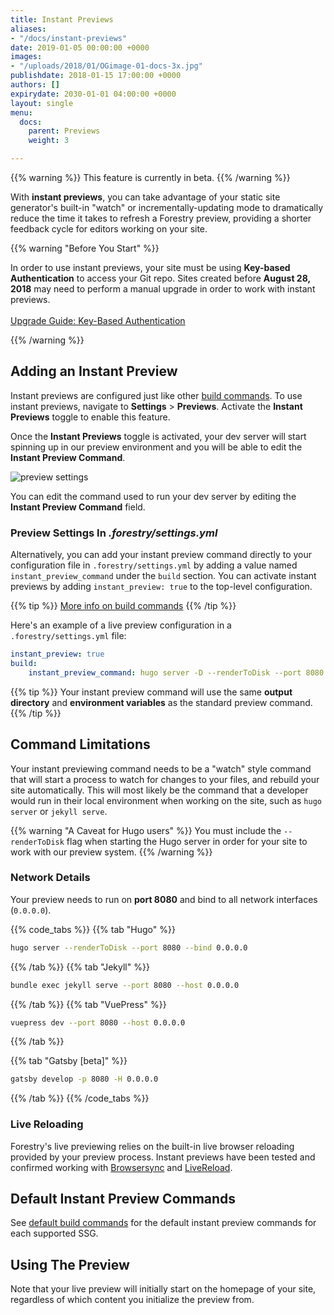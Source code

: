 ```yaml
---
title: Instant Previews
aliases:
- "/docs/instant-previews"
date: 2019-01-05 00:00:00 +0000
images:
- "/uploads/2018/01/OGimage-01-docs-3x.jpg"
publishdate: 2018-01-15 17:00:00 +0000
authors: []
expirydate: 2030-01-01 04:00:00 +0000
layout: single
menu:
  docs:
    parent: Previews
    weight: 3

---
```

{{% warning %}}
This feature is currently in beta.
{{% /warning %}}


With **instant previews**, you can take advantage of your static site generator's built-in "watch" or incrementally-updating mode to dramatically reduce the time it takes to refresh a Forestry preview, providing a shorter feedback cycle for editors working on your site.

{{% warning "Before You Start" %}}

In order to use instant previews, your site must be using **Key-based Authentication** to access your Git repo. Sites created before **August 28, 2018** may need to perform a manual upgrade in order to work with instant previews.
<br /><br />
[Upgrade Guide: Key-Based Authentication](https://forestry.io/blog/migrating-to-key-based-authentication/)

{{% /warning %}}

## Adding an Instant Preview

Instant previews are configured just like other [build commands](/docs/settings/build-commands/). To use instant previews, navigate to **Settings** > **Previews**. Activate the **Instant Previews** toggle to enable this feature.

Once the **Instant Previews** toggle is activated, your dev server will start spinning up in our preview environment and you will be able to edit the **Instant Preview Command**.

![preview settings](/uploads/2019/01/preview_settings.png)

You can edit the command used to run your dev server by editing the **Instant Preview Command** field.

### Preview Settings In *.forestry/settings.yml*
Alternatively, you can add your instant preview command directly to your configuration file in `.forestry/settings.yml` by adding a value named `instant_preview_command` under the `build` section. You can activate instant previews by adding `instant_preview: true` to the top-level configuration.

{{% tip %}}
[More info on build commands](https://forestry.io/docs/settings/build-commands/)
{{% /tip %}}

Here's an example of a live preview configuration in a `.forestry/settings.yml` file:

```yaml
instant_preview: true
build:
    instant_preview_command: hugo server -D --renderToDisk --port 8080 --bind 0.0.0.0
```

{{% tip %}}
Your instant preview command will use the same **output directory** and **environment variables** as the standard preview command.
{{% /tip %}}

## Command Limitations

Your instant previewing command needs to be a "watch" style command that will start a process to watch for changes to your files, and rebuild your site automatically. This will most likely be the command that a developer would run in their local environment when working on the site, such as `hugo server` or `jekyll serve`.

{{% warning "A Caveat for Hugo users" %}}
You must include the `--renderToDisk` flag when starting the Hugo server in order for your site to work with our preview system.
{{% /warning %}}

### Network Details

Your preview needs to run on **port 8080** and bind to all network interfaces (`0.0.0.0`).

{{% code_tabs %}}
{{% tab "Hugo" %}}
```bash
hugo server --renderToDisk --port 8080 --bind 0.0.0.0
```
{{% /tab %}}
{{% tab "Jekyll" %}}
```bash
bundle exec jekyll serve --port 8080 --host 0.0.0.0
```
{{% /tab %}}
{{% tab "VuePress" %}}
```bash
vuepress dev --port 8080 --host 0.0.0.0
```
{{% /tab %}}

{{% tab "Gatsby [beta]" %}}
```bash
gatsby develop -p 8080 -H 0.0.0.0
```
{{% /tab %}}
{{% /code_tabs %}}

### Live Reloading

Forestry's live previewing relies on the built-in live browser reloading provided by your preview process. Instant previews have been tested and confirmed working with [Browsersync](https://browsersync.io/) and [LiveReload](http://livereload.com/).

## Default Instant Preview Commands

See [default build commands](/docs/previews/build-commands#default-commands) for the default instant preview commands for each supported SSG.

## Using The Preview

Note that your live preview will initially start on the homepage of your site, regardless of which content you initialize the preview from.